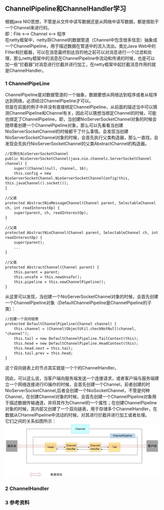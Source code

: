 ## ChannelPipeline和ChannelHandler学习
根据java NIO思想，不管是从文件中读写数据还是从网络中读写数据，都是借助于一个Channel来进行的。   
即：File <--> Channel <--> 程序  
在netty框架中，netty将Channel的数据管道（Channel中包含很多信息）抽象成一个ChannelPipeline，用于描述数据在管道中的流入流出。类比Java Web中的Filter和拦截器，可以在消息最终到达目的地之前可以对消息进行一个过滤和处理，那么netty框架中的消息在ChannelPipeline中流动和传递的时候，也是可以加一些“拦截器”对消息进行拦截并进行加工，在netty框架中起拦截消息作用的就是ChannelHandler。

### 1 ChannelPipeLine
ChannelPipeline是对数据管道的一个抽象，数据要想从网络达到程序或者从程序达到网络，必须经过ChannelPipeline才可以。   
但是在前面的例子中并没有直接绑定ChannelPipeline，从前面的描述当中可以猜测ChannelPipeline和Channel有关，因此可以猜想当绑定Channel的时候，可能也绑定了ChannelPipeline，即，当创建NioServerSocketChannel对象的时候会随带着创建一个ChannelPipeline对象，那么可以先看看当创建NioServerSocketChannel的时候都干了什么事情。会发现当创建NioServerSocketChannel对象的时候，会首先执行父类构造器，那么一直找，会发现会先执行NioServerSocketChannel的父类AbstractChannel的构造器。
```
//实例化NioServerSocketChannel
public NioServerSocketChannel(java.nio.channels.ServerSocketChannel channel) {
    super((Channel)null, channel, 16);
    this.config = new NioServerSocketChannel.NioServerSocketChannelConfig(this, this.javaChannel().socket());
}

//父类
protected AbstractNioMessageChannel(Channel parent, SelectableChannel ch, int readInterestOp) {
    super(parent, ch, readInterestOp);
}

//父类
protected AbstractNioChannel(Channel parent, SelectableChannel ch, int readInterestOp) {
    super(parent);
    ...
}

//父类
protected AbstractChannel(Channel parent) {
    this.parent = parent;
    this.unsafe = this.newUnsafe();
    this.pipeline = this.newChannelPipeline();
}
```
从这里可以发现，当创建一个NioServerSocketChannel对象的时候，会首先创建一个ChannelPipeline对象（DefaultChannelPipeline是ChannelPipeline的子类）：
```
//创建一个双向链表
protected DefaultChannelPipeline(Channel channel) {
    this.channel = (Channel)ObjectUtil.checkNotNull(channel, "channel");
    this.tail = new DefaultChannelPipeline.TailContext(this);
    this.head = new DefaultChannelPipeline.HeadContext(this);
    this.head.next = this.tail;
    this.tail.prev = this.head;
}
```
这个双向链表上的节点其实就是一个个的ChannelHandler。

因此，可以这么说，当客户端向服务端发送一个连接请求，或者客户端与服务端建立一个网络连接进行IO操作的时候，会首先创建一个Channel，前者创建的时NioServerSocketChannel,后者会创建一个NioSocketChannel，不管是何种Channel，在创建Channel对象的时候，会首先创建一个ChannelPipeline对象用于描述数据传输通道，并将其作为Channel的一个属性；在创建ChannelPipeline对象的时候，其内部又创建了一个双向链表，用于存储多个ChannelHandler，在数据从CHannelPipeline中流动的时候，对其进行拦截并进行加工或者处理。   
它们之间的关系如图所示：  
![](../image/rpc/Channel，ChannelPipeline和ChannelHandler的关系.jpg)

### 2 ChannelHandler

### 3 参考资料
[]()
